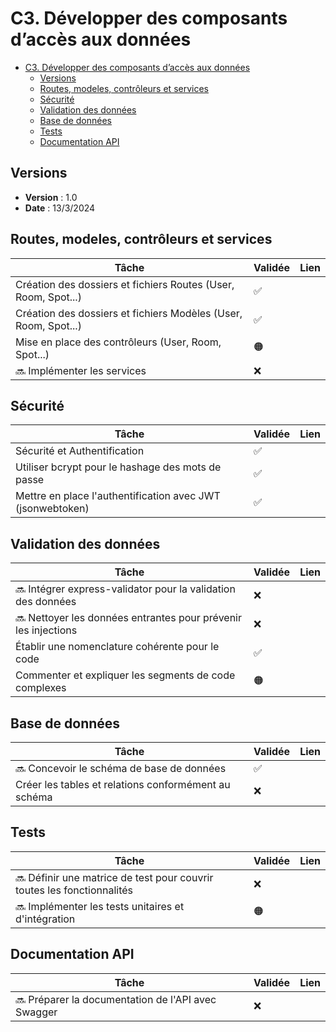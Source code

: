 # C3. Développer des composants d’accès aux données

- [C3. Développer des composants d’accès aux données](#c3-développer-des-composants-daccès-aux-données)
  - [Versions](#versions)
  - [Routes, modeles, contrôleurs et services](#routes-modeles-contrôleurs-et-services)
  - [Sécurité](#sécurité)
  - [Validation des données](#validation-des-données)
  - [Base de données](#base-de-données)
  - [Tests](#tests)
  - [Documentation API](#documentation-api)

## Versions

- **Version** : 1.0
- **Date** : 13/3/2024

## Routes, modeles, contrôleurs et services

| Tâche                                                           | Validée | Lien                                             |
|-----------------------------------------------------------------|-----------|------------------------------------------------|
| Création des dossiers et fichiers Routes (User, Room, Spot...)  |    ✅     |                                                |
| Création des dossiers et fichiers Modèles (User, Room, Spot...) |    ✅     |                                                |
| Mise en place des contrôleurs (User, Room, Spot...)             |    🟠     |                                                |
| 🔜 Implémenter les services                                     |    ❌     |                                                |

## Sécurité

| Tâche                                                           | Validée | Lien                                             |
|-----------------------------------------------------------------|-----------|------------------------------------------------|
| Sécurité et Authentification                                    |    ✅     |                                                |
| Utiliser bcrypt pour le hashage des mots de passe               |    ✅     |                                                |
| Mettre en place l'authentification avec JWT (jsonwebtoken)      |    ✅     |                                                |

## Validation des données

| Tâche                                                           | Validée | Lien                                             |
|-----------------------------------------------------------------|-----------|------------------------------------------------|
| 🔜 Intégrer express-validator pour la validation des données    |    ❌     |                                                |
| 🔜 Nettoyer les données entrantes pour prévenir les injections  |    ❌     |                                                |
| Établir une nomenclature cohérente pour le code                 |    ✅     |                                                |
| Commenter et expliquer les segments de code complexes           |    🟠     |                                                |

## Base de données

| Tâche                                                           | Validée | Lien                                             |
|-----------------------------------------------------------------|-----------|------------------------------------------------|
| 🔜 Concevoir le schéma de base de données                       |    ✅     |                                                |
| Créer les tables et relations conformément au schéma            |    ❌     |                                                |

## Tests

| Tâche                                                           | Validée | Lien                                             |
|-----------------------------------------------------------------|-----------|------------------------------------------------|
| 🔜 Définir une matrice de test pour couvrir toutes les fonctionnalités | ❌ |                                                |
| 🔜 Implémenter les tests unitaires et d'intégration             |    🟠     |                                                |

## Documentation API

| Tâche                                                           | Validée | Lien                                             |
|-----------------------------------------------------------------|-----------|------------------------------------------------|
| 🔜 Préparer la documentation de l'API avec Swagger              |    ❌     |                                                |
